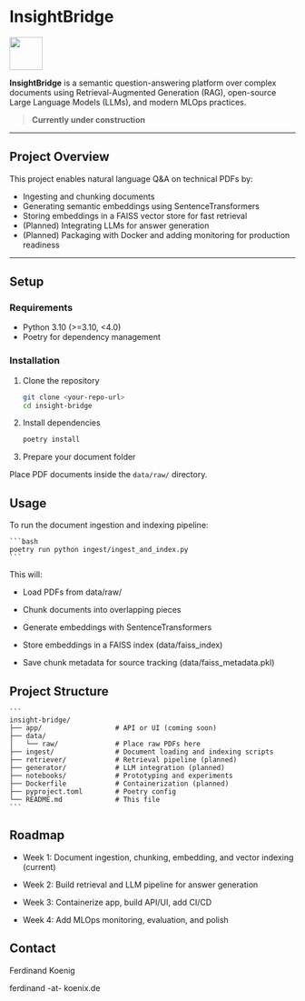 # InsightBridge
<a href="https://creativecommons.org/licenses/by-nc-sa/4.0/">
  <img src="https://mirrors.creativecommons.org/presskit/buttons/88x31/png/by-nc-sa.png" width="58"/>
</a>

**InsightBridge** is a semantic question-answering platform over complex documents using Retrieval-Augmented Generation (RAG), open-source Large Language Models (LLMs), and modern MLOps practices.

> **Currently under construction**

---

## Project Overview

This project enables natural language Q&A on technical PDFs by:

- Ingesting and chunking documents  
- Generating semantic embeddings using SentenceTransformers  
- Storing embeddings in a FAISS vector store for fast retrieval  
- (Planned) Integrating LLMs for answer generation  
- (Planned) Packaging with Docker and adding monitoring for production readiness

---

## Setup

### Requirements

- Python 3.10 (>=3.10, <4.0)  
- Poetry for dependency management

### Installation

1. Clone the repository

   ```bash
   git clone <your-repo-url>
   cd insight-bridge
	```
	
2. Install dependencies
	```bash
	poetry install
	```
	
3. Prepare your document folder

Place PDF documents inside the `data/raw/` directory.

## Usage

To run the document ingestion and indexing pipeline:

	```bash
	poetry run python ingest/ingest_and_index.py
	```
This will:

- Load PDFs from data/raw/

- Chunk documents into overlapping pieces

- Generate embeddings with SentenceTransformers

- Store embeddings in a FAISS index (data/faiss_index)

- Save chunk metadata for source tracking (data/faiss_metadata.pkl)

## Project Structure

	```
	insight-bridge/
	├── app/                  # API or UI (coming soon)
	├── data/
	│   └── raw/              # Place raw PDFs here
	├── ingest/               # Document loading and indexing scripts
	├── retriever/            # Retrieval pipeline (planned)
	├── generator/            # LLM integration (planned)
	├── notebooks/            # Prototyping and experiments
	├── Dockerfile            # Containerization (planned)
	├── pyproject.toml        # Poetry config
	└── README.md             # This file
	```
	
## Roadmap
- Week 1: Document ingestion, chunking, embedding, and vector indexing (current)

- Week 2: Build retrieval and LLM pipeline for answer generation

- Week 3: Containerize app, build API/UI, add CI/CD

- Week 4: Add MLOps monitoring, evaluation, and polish

## Contact
Ferdinand Koenig

ferdinand -at- koenix.de